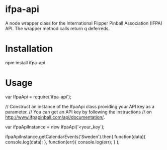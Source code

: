 ifpa-api
========

A node wrapper class for the International Flipper Pinball Association (IFPA) API. The wrapper method calls return q deferreds.

Installation
============

npm install ifpa-api

Usage
=====

var IfpaApi = require('ifpa-api');


// Construct an instance of the IfpaApi class providing your API key as a parameter.
// You can get an API key by following the instructions 
// on http://www.ifpapinball.com/api/documentation/.

var ifpaApiInstance = new IfpaApi('<your_key');

ifpaApiInstance.getCalendarEvents('Sweden').then(
  function(data){
    console.log(data);
  },
  function(err){
    console.log(err);
  }
);

